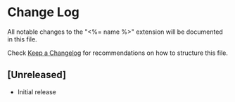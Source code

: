 # Change Log

All notable changes to the "<%= name %>" extension will be documented in this
file.

Check [Keep a Changelog](http://keepachangelog.com/) for recommendations on how
to structure this file.

## [Unreleased]

-   Initial release
